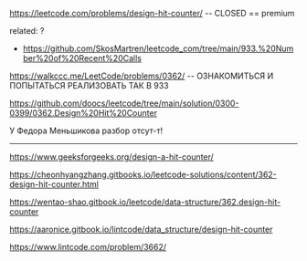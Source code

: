 https://leetcode.com/problems/design-hit-counter/ -- CLOSED == premium

related: ? 
- https://github.com/SkosMartren/leetcode_com/tree/main/933.%20Number%20of%20Recent%20Calls

https://walkccc.me/LeetCode/problems/0362/ -- ОЗНАКОМИТЬСЯ И ПОПЫТАТЬСЯ РЕАЛИЗОВАТЬ ТАК В 933

https://github.com/doocs/leetcode/tree/main/solution/0300-0399/0362.Design%20Hit%20Counter

У Федора Меньшикова разбор отсут-т!

_____________

https://www.geeksforgeeks.org/design-a-hit-counter/

https://cheonhyangzhang.gitbooks.io/leetcode-solutions/content/362-design-hit-counter.html

https://wentao-shao.gitbook.io/leetcode/data-structure/362.design-hit-counter

https://aaronice.gitbook.io/lintcode/data_structure/design-hit-counter

https://www.lintcode.com/problem/3662/
